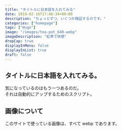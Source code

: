 ```yaml
---
title: "タイトルに日本語を入れてみる"
date: 2019-02-16T17:46:34+09:00
description: "ちょっとずつ、いくつか検証するのです。"
categories: ["homepage"]
tags: ["Hugo"]
image: "/images/tea-pot_640.webp"
imageDescription: "紅茶で休憩"
dropCap: true
displayInMenu: false
displayInList: true
draft: false
---
```

## タイトルに日本語を入れてみる。
気になっているのはもう一つあるのだ。  
それは自動的にアップするためのスクリプト。

## 画像について
このサイトで使っている画像は、すべて webp であります。